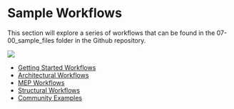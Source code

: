# Sample Workflows

This section will explore a series of workflows that can be found in the 07-00\_sample\_files folder in the Github repository.

![](https://github.com/martinstacey/RefineryPrimer/tree/f565c2e5d3b423678fe7a90e35b5b52984bbd6fd/.gitbook/assets/sample.png)

* [Getting Started Workflows](04-01_getting-started-workflows/) 
* [Architectural Workflows](04-02_architectural-workflows/)
* [MEP Workflows](04-03_mep-workflows/) 
* [Structural Workflows](https://github.com/martinstacey/RefineryPrimer/tree/496f204f835e39d17e57c89b84d64d051c2398ae/04-sample-workflows/04-02_structural-workflows/README.md)
* [Community Examples](04-05_community-examples/)

